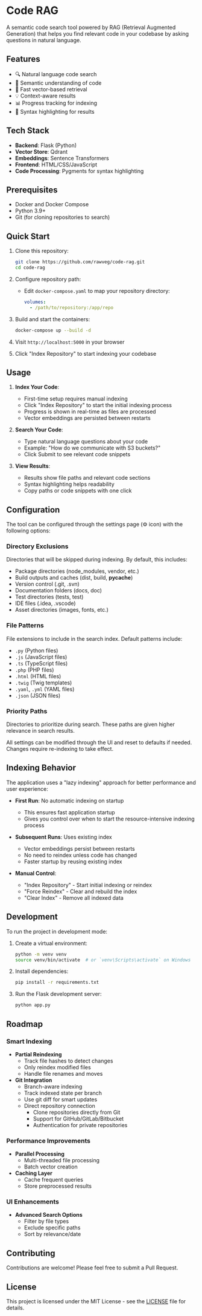 # Code RAG

A semantic code search tool powered by RAG (Retrieval Augmented Generation) that helps you find relevant code in your codebase by asking questions in natural language.

## Features

- 🔍 Natural language code search
- 📝 Semantic understanding of code
- 🚀 Fast vector-based retrieval
- 💡 Context-aware results
- 📊 Progress tracking for indexing
- 🎨 Syntax highlighting for results

## Tech Stack

- **Backend**: Flask (Python)
- **Vector Store**: Qdrant
- **Embeddings**: Sentence Transformers
- **Frontend**: HTML/CSS/JavaScript
- **Code Processing**: Pygments for syntax highlighting

## Prerequisites

- Docker and Docker Compose
- Python 3.9+
- Git (for cloning repositories to search)

## Quick Start

1. Clone this repository:
   ```bash
   git clone https://github.com/rawveg/code-rag.git
   cd code-rag
   ```

2. Configure repository path:
   - Edit `docker-compose.yaml` to map your repository directory:
     ```yaml
     volumes:
       - /path/to/repository:/app/repo
     ```

3. Build and start the containers:
   ```bash
   docker-compose up --build -d
   ```

4. Visit `http://localhost:5000` in your browser

5. Click "Index Repository" to start indexing your codebase

## Usage

1. **Index Your Code**:
   - First-time setup requires manual indexing
   - Click "Index Repository" to start the initial indexing process
   - Progress is shown in real-time as files are processed
   - Vector embeddings are persisted between restarts

2. **Search Your Code**:
   - Type natural language questions about your code
   - Example: "How do we communicate with S3 buckets?"
   - Click Submit to see relevant code snippets

3. **View Results**:
   - Results show file paths and relevant code sections
   - Syntax highlighting helps readability
   - Copy paths or code snippets with one click

## Configuration

The tool can be configured through the settings page (⚙️ icon) with the following options:

### Directory Exclusions
Directories that will be skipped during indexing. By default, this includes:
- Package directories (node_modules, vendor, etc.)
- Build outputs and caches (dist, build, __pycache__)
- Version control (.git, .svn)
- Documentation folders (docs, doc)
- Test directories (tests, test)
- IDE files (.idea, .vscode)
- Asset directories (images, fonts, etc.)

### File Patterns
File extensions to include in the search index. Default patterns include:
- `.py` (Python files)
- `.js` (JavaScript files)
- `.ts` (TypeScript files)
- `.php` (PHP files)
- `.html` (HTML files)
- `.twig` (Twig templates)
- `.yaml`, `.yml` (YAML files)
- `.json` (JSON files)

### Priority Paths
Directories to prioritize during search. These paths are given higher relevance in search results.

All settings can be modified through the UI and reset to defaults if needed. Changes require re-indexing to take effect.

## Indexing Behavior

The application uses a "lazy indexing" approach for better performance and user experience:

- **First Run**: No automatic indexing on startup
  - This ensures fast application startup
  - Gives you control over when to start the resource-intensive indexing process

- **Subsequent Runs**: Uses existing index
  - Vector embeddings persist between restarts
  - No need to reindex unless code has changed
  - Faster startup by reusing existing index

- **Manual Control**:
  - "Index Repository" - Start initial indexing or reindex
  - "Force Reindex" - Clear and rebuild the index
  - "Clear Index" - Remove all indexed data

## Development

To run the project in development mode:

1. Create a virtual environment:
   ```bash
   python -m venv venv
   source venv/bin/activate  # or `venv\Scripts\activate` on Windows
   ```

2. Install dependencies:
   ```bash
   pip install -r requirements.txt
   ```

3. Run the Flask development server:
   ```bash
   python app.py
   ```

## Roadmap

### Smart Indexing
- **Partial Reindexing**
  - Track file hashes to detect changes
  - Only reindex modified files
  - Handle file renames and moves
- **Git Integration**
  - Branch-aware indexing
  - Track indexed state per branch
  - Use git diff for smart updates
  - Direct repository connection
    - Clone repositories directly from Git
    - Support for GitHub/GitLab/Bitbucket
    - Authentication for private repositories

### Performance Improvements
- **Parallel Processing**
  - Multi-threaded file processing
  - Batch vector creation
- **Caching Layer**
  - Cache frequent queries
  - Store preprocessed results

### UI Enhancements
- **Advanced Search Options**
  - Filter by file types
  - Exclude specific paths
  - Sort by relevance/date

## Contributing

Contributions are welcome! Please feel free to submit a Pull Request.

## License

This project is licensed under the MIT License - see the [LICENSE](LICENSE) file for details.